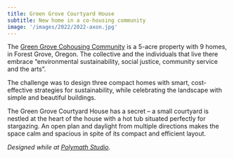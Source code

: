 ```yaml
---
title: Green Grove Courtyard House
subtitle: New home in a co-housing community
image: '/images/2022/2022-axon.jpg'
---
```


The [Green Grove Cohousing Community](https://greengrovecoho.org/) is a 5-acre property with 9 homes, in Forest Grove, Oregon. The collective and the individuals that live there embrace “environmental sustainability, social justice, community service and the arts”.

The challenge was to design three compact homes with smart, cost-effective strategies for sustainability, while celebrating the landscape with simple and beautiful buildings.

The Green Grove Courtyard House has a secret – a small courtyard is nestled at the heart of the house with a hot tub situated perfectly for stargazing. An open plan and daylight from multiple directions makes the space calm and spacious in spite of its compact and efficient layout.

*Designed while at [Polymath Studio](https://www.polymath.shop/).*